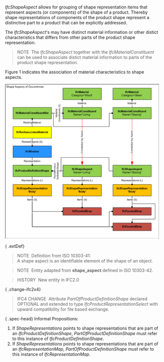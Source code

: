 ﻿_IfcShapeAspect_ allows for grouping of shape representation items that represent aspects (or components) of the shape of a product. Thereby shape representations of components of the product shape represent a distinctive part to a product that can be explicitly addressed.

The _IfcShapeAspect_'s may have distinct material information or other distict characteristics that differs from other parts of the product shape representation.

> NOTE&nbsp; The _IfcShapeAspect_ together with the _IfcMaterialConstituent_ can be used to associate distict material information to parts of the product shape representation.

Figure 1 indicates the association of material characteristics to shape aspects.

!["shape"](../../../../../../figures/ifcshapeaspect_fig1.png "Figure 1 &mdash; shape aspects for associating material")

{ .extDef}
> NOTE&nbsp; Definition from ISO 10303-41:  
> A shape aspect is an identifiable element of the shape of an object.

> NOTE&nbsp; Entity adapted from **shape_aspect** defined in ISO 10303-42.

> HISTORY&nbsp; New entity in IFC2.0

{ .change-ifc2x4}
> IFC4 CHANGE&nbsp; Attribute _PartOfProductDefinitionShape_ declared OPTIONAL and extended to type _IfcProductRepresentationSelect_ with upward compatibility for file based exchange.

{ .spec-head}
Informal Propositions:

1. If _ShapeRepresentations_ points to shape representations that are part of an _IfcProductDefinitionShape_, _PartOfProductDefinitionShape_ must refer to this instance of _IfcProductDefinitionShape_.
2. If _ShapeRepresentations_ points to shape representations that are part of an _IfcRepresentationMap_, _PartOfProductDefinitionShape_ must refer to this instance of _IfcRepresentationMap_.